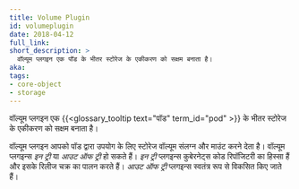 ```yaml
---
title: Volume Plugin
id: volumeplugin
date: 2018-04-12
full_link: 
short_description: >
  वॉल्यूम प्लगइन एक पॉड के भीतर स्टोरेज के एकीकरण को सक्षम बनाता है।
aka: 
tags:
- core-object
- storage
---
```

 वॉल्यूम प्लगइन एक {{<glossary_tooltip text="पॉड" term_id="pod" >}} के भीतर स्टोरेज के एकीकरण को सक्षम बनाता है।

<!--more--> 

वॉल्यूम प्लगइन आपको पॉड द्वारा उपयोग के लिए स्टोरेज वॉल्यूम संलग्न और माउंट करने देता है। वॉल्यूम प्लगइन्स _इन ट्री_ या _आउट ऑफ ट्री_ हो सकते हैं। _इन ट्री_ प्लगइन्स कुबेरनेट्स कोड रिपॉजिटरी का हिस्सा हैं और इसके रिलीज चक्र का पालन करते हैं। _आउट ऑफ ट्री_ प्लगइन्स स्वतंत्र रूप से विकसित किए जाते हैं।